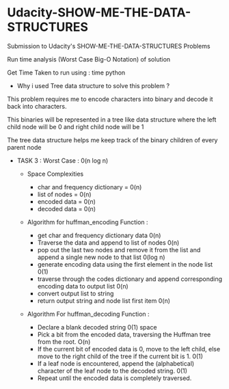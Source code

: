 # Udacity-SHOW-ME-THE-DATA-STRUCTURES

Submission to Udacity's SHOW-ME-THE-DATA-STRUCTURES Problems

Run time analysis (Worst Case Big-O Notation) of solution

Get Time Taken to run using : time python <filename>

- Why i used Tree data structure to solve this problem ?

This problem requires me to encode characters into binary and decode it back into characters. 

This binaries will be represented in a tree like data structure where the left child node will be 0 and right child node will be 1

The tree data structure helps me keep track of the binary children of every parent node

- TASK 3 : Worst Case : 0(n log n) 
  
  - Space Complexities 

    - char and frequency dictionary = 0(n)
    - list of nodes = 0(n)
    - encoded data = 0(n)
    - decoded data = 0(n)

  - Algorithm for huffman_encoding Function :
    - get char and frequency dictionary data 0(n)
    - Traverse the data and append to list of nodes 0(n)
    - pop out the last two nodes and remove it from the list and append a single new node to that list 0(log n)
    - generate encoding data using the first element in the node list 0(1)
    - traverse through the codes dictionary and append corresponding encoding data to output list 0(n)
    - convert output list to string
    - return output string and node list first item 0(n)

  - Algorithm For huffman_decoding Function :

    - Declare a blank decoded string 0(1) space
    - Pick a bit from the encoded data, traversing the Huffman tree from the root. O(n)
    - If the current bit of encoded data is 0, move to the left child, else move to the right child of the tree if the current bit is 1. 0(1)
    - If a leaf node is encountered, append the (alphabetical) character of the leaf node to the decoded string. 0(1)
    - Repeat until the encoded data is completely traversed.
    
